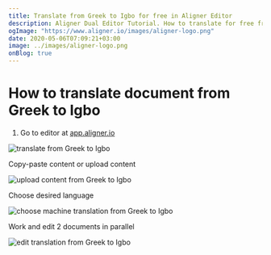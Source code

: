 ```yaml
---
title: Translate from Greek to Igbo for free in Aligner Editor
description: Aligner Dual Editor Tutorial. How to translate for free from Greek to Igbo. Aligner is multilingual document management platform. 
ogImage: "https://www.aligner.io/images/aligner-logo.png"
date: 2020-05-06T07:09:21+03:00
image: ../images/aligner-logo.png
onBlog: true
---
```


# How to translate document from Greek to Igbo

1. Go to editor at [app.aligner.io](https://app.aligner.io "Aligner App web page")

![translate from Greek to Igbo](../aligner-blank-editor.png "translate from Greek to Igbo")

Copy-paste content or upload content

![upload content from Greek to Igbo](../aligner-uploaded-document.png "upload content from Greek to Igbo")

Choose desired language

![choose machine translation from Greek to Igbo](../aligner-language-dropdown.png "choose machine translation from Greek to Igbo")

Work and edit 2 documents in parallel

![edit translation from Greek to Igbo](../aligner-double-sitded-editor.png "edit translation from Greek to Igbo")

